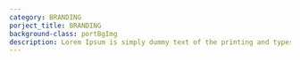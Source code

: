 ```yaml
---
category: BRANDING
porject_title: BRANDING
background-class: portBgImg
description: Lorem Ipsum is simply dummy text of the printing and typesetting industry. Lorem Ipsum is simply dummy text of the...
---
```


